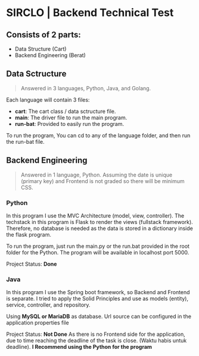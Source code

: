# SIRCLO | Backend Technical Test
## **Consists of 2 parts:**
- Data Structure (Cart)
- Backend Engineering (Berat)

## **Data Sctructure**
> Answered in 3 languages, Python, Java, and Golang.

Each language will contain 3 files: 
- **cart**: The cart class / data sctructure file.
- **main**: The driver file to run the main program.
- **run-bat**: Provided to easily run the program.

To run the program, You can cd to any of the language folder, and then run the run-bat file.

## **Backend Engineering**
> Answered in 1 language, Python.
> Assuming the date is unique (primary key) and Frontend is not graded so there will be minimum CSS.

### Python
In this program I use the MVC Architecture (model, view, controller).
The techstack in this program is Flask to render the views (fullstack framework). Therefore, no database is needed as the data is stored in a dictionary inside the flask program.

To run the program, just run the main.py or the run.bat provided in the root folder for the Python. The program will be available in localhost port 5000.

Project Status: **Done**

### Java
In this program I use the Spring boot framework, so Backend and Frontend is separate. I tried to apply the Solid Principles and use as models (entity), service, controller, and repository.

Using **MySQL or MariaDB** as database. Url source can be configured in the application properties file

Project Status: **Not Done** As there is no Frontend side for the application, due to time reaching the deadline of the task is close. (Waktu habis untuk deadline).
**I Recommend using the Python for the program** 
